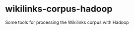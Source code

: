 wikilinks-corpus-hadoop
=======================

Some tools for processing the Wikilinks corpus with Hadoop
